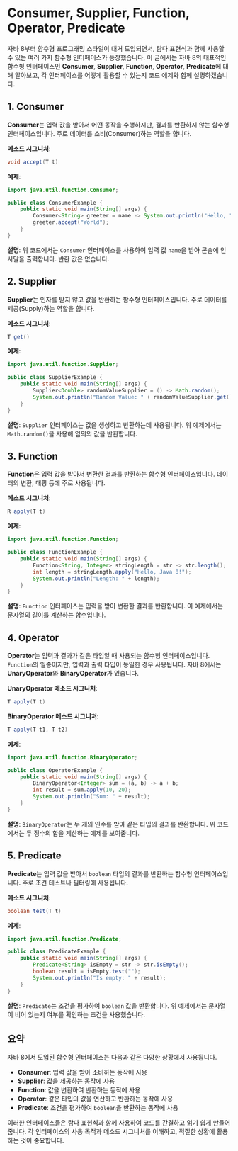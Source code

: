 # Consumer, Supplier, Function, Operator, Predicate

자바 8부터 함수형 프로그래밍 스타일이 대거 도입되면서, 람다 표현식과 함께 사용할 수 있는 여러 가지 함수형 인터페이스가 등장했습니다. 이 글에서는 자바 8의 대표적인 함수형 인터페이스인 **Consumer**, **Supplier**, **Function**, **Operator**, **Predicate**에 대해 알아보고, 각 인터페이스를 어떻게 활용할 수 있는지 코드 예제와 함께 설명하겠습니다.

## 1. Consumer

**Consumer**는 입력 값을 받아서 어떤 동작을 수행하지만, 결과를 반환하지 않는 함수형 인터페이스입니다. 주로 데이터를 소비(Consumer)하는 역할을 합니다.

**메소드 시그니처**:
```java
void accept(T t)
```

**예제**:
```java
import java.util.function.Consumer;

public class ConsumerExample {
    public static void main(String[] args) {
        Consumer<String> greeter = name -> System.out.println("Hello, " + name + "!");
        greeter.accept("World");
    }
}
```
**설명**: 위 코드에서는 `Consumer` 인터페이스를 사용하여 입력 값 `name`을 받아 콘솔에 인사말을 출력합니다. 반환 값은 없습니다.

## 2. Supplier

**Supplier**는 인자를 받지 않고 값을 반환하는 함수형 인터페이스입니다. 주로 데이터를 제공(Supply)하는 역할을 합니다.

**메소드 시그니처**:
```java
T get()
```

**예제**:
```java
import java.util.function.Supplier;

public class SupplierExample {
    public static void main(String[] args) {
        Supplier<Double> randomValueSupplier = () -> Math.random();
        System.out.println("Random Value: " + randomValueSupplier.get());
    }
}
```
**설명**: `Supplier` 인터페이스는 값을 생성하고 반환하는데 사용됩니다. 위 예제에서는 `Math.random()`을 사용해 임의의 값을 반환합니다.

## 3. Function

**Function**은 입력 값을 받아서 변환한 결과를 반환하는 함수형 인터페이스입니다. 데이터의 변환, 매핑 등에 주로 사용됩니다.

**메소드 시그니처**:
```java
R apply(T t)
```

**예제**:
```java
import java.util.function.Function;

public class FunctionExample {
    public static void main(String[] args) {
        Function<String, Integer> stringLength = str -> str.length();
        int length = stringLength.apply("Hello, Java 8!");
        System.out.println("Length: " + length);
    }
}
```
**설명**: `Function` 인터페이스는 입력을 받아 변환한 결과를 반환합니다. 이 예제에서는 문자열의 길이를 계산하는 함수입니다.

## 4. Operator

**Operator**는 입력과 결과가 같은 타입일 때 사용되는 함수형 인터페이스입니다. `Function`의 일종이지만, 입력과 출력 타입이 동일한 경우 사용됩니다. 자바 8에서는 **UnaryOperator**와 **BinaryOperator**가 있습니다.

**UnaryOperator 메소드 시그니처**:
```java
T apply(T t)
```

**BinaryOperator 메소드 시그니처**:
```java
T apply(T t1, T t2)
```

**예제**:
```java
import java.util.function.BinaryOperator;

public class OperatorExample {
    public static void main(String[] args) {
        BinaryOperator<Integer> sum = (a, b) -> a + b;
        int result = sum.apply(10, 20);
        System.out.println("Sum: " + result);
    }
}
```
**설명**: `BinaryOperator`는 두 개의 인수를 받아 같은 타입의 결과를 반환합니다. 위 코드에서는 두 정수의 합을 계산하는 예제를 보여줍니다.

## 5. Predicate

**Predicate**는 입력 값을 받아서 `boolean` 타입의 결과를 반환하는 함수형 인터페이스입니다. 주로 조건 테스트나 필터링에 사용됩니다.

**메소드 시그니처**:
```java
boolean test(T t)
```

**예제**:
```java
import java.util.function.Predicate;

public class PredicateExample {
    public static void main(String[] args) {
        Predicate<String> isEmpty = str -> str.isEmpty();
        boolean result = isEmpty.test("");
        System.out.println("Is empty: " + result);
    }
}
```
**설명**: `Predicate`는 조건을 평가하여 `boolean` 값을 반환합니다. 위 예제에서는 문자열이 비어 있는지 여부를 확인하는 조건을 사용했습니다.

## 요약

자바 8에서 도입된 함수형 인터페이스는 다음과 같은 다양한 상황에서 사용됩니다.
- **Consumer**: 입력 값을 받아 소비하는 동작에 사용
- **Supplier**: 값을 제공하는 동작에 사용
- **Function**: 값을 변환하여 반환하는 동작에 사용
- **Operator**: 같은 타입의 값을 연산하고 반환하는 동작에 사용
- **Predicate**: 조건을 평가하여 `boolean`을 반환하는 동작에 사용

이러한 인터페이스들은 람다 표현식과 함께 사용하여 코드를 간결하고 읽기 쉽게 만들어 줍니다. 각 인터페이스의 사용 목적과 메소드 시그니처를 이해하고, 적절한 상황에 활용하는 것이 중요합니다.

